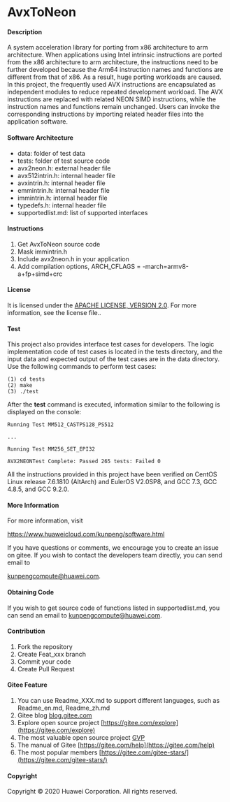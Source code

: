# AvxToNeon

#### Description
A system acceleration library for porting from x86 architecture to arm architecture.
When applications using Intel intrinsic instructions are ported from the x86 architecture to arm architecture, the instructions need to be further developed because the Arm64 instruction names and functions are different from that of x86. As a result, huge porting workloads are caused. In this project, the frequently used AVX instructions are encapsulated as independent modules to reduce repeated development workload. The AVX instructions are replaced with related NEON SIMD instructions, while the instruction names and functions remain unchanged. Users can invoke the corresponding instructions by importing related header files into the application software. 

#### Software Architecture
- data: folder of test data
- tests: folder of test source code
- avx2neon.h: external header file 
- avx512intrin.h: internal header file 
- avxintrin.h: internal header file 
- emmintrin.h: internal header file 
- immintrin.h: internal header file 
- typedefs.h: internal header file 
- supportedlist.md: list of supported interfaces

#### Instructions

1.  Get AvxToNeon source code
2.  Mask immintrin.h
3.  Include avx2neon.h in your application
4.  Add compilation options, ARCH_CFLAGS = -march=armv8-a+fp+simd+crc

#### License

It is licensed under the [APACHE LICENSE, VERSION 2.0](https://www.apache.org/licenses/LICENSE-2.0). For more information, see the license file.. 

#### Test

This project also provides interface test cases for developers. The logic implementation code of test cases is located in the tests directory, and the input data and expected output of the test cases are in the data directory. Use the following commands to perform test cases:

```
(1) cd tests
(2) make
(3) ./test
```

After the **test** command is executed, information similar to the following is displayed on the console:

```
Running Test MM512_CASTPS128_PS512

...

Running Test MM256_SET_EPI32

AVX2NEONTest Complete: Passed 265 tests: Failed 0
```

 All the instructions provided in this project have been verified on CentOS Linux release 7.6.1810 (AltArch) and EulerOS V2.0SP8, and GCC 7.3, GCC 4.8.5, and GCC 9.2.0.

#### More Information

For more information, visit

<https://www.huaweicloud.com/kunpeng/software.html>

If you have questions or comments, we encourage you to create an issue on gitee. If you wish to contact the developers team directly, you can send email to

 [kunpengcompute@huawei.com](mailto:kunpengcompute@huawei.com).

#### Obtaining Code

If you wish to get source code of functions listed in supportedlist.md, you can send an email to [kunpengcompute@huawei.com](mailto:kunpengcompute@huawei.com).

#### Contribution

1.  Fork the repository
2.  Create Feat_xxx branch
3.  Commit your code
4.  Create Pull Request

#### Gitee Feature

1.  You can use Readme\_XXX.md to support different languages, such as Readme\_en.md, Readme\_zh.md
2.  Gitee blog [blog.gitee.com](https://blog.gitee.com)
3.  Explore open source project [https://gitee.com/explore](https://gitee.com/explore)
4.  The most valuable open source project [GVP](https://gitee.com/gvp)
5.  The manual of Gitee [https://gitee.com/help](https://gitee.com/help)
6.  The most popular members  [https://gitee.com/gitee-stars/](https://gitee.com/gitee-stars/)

#### Copyright

Copyright © 2020 Huawei Corporation. All rights reserved. 
